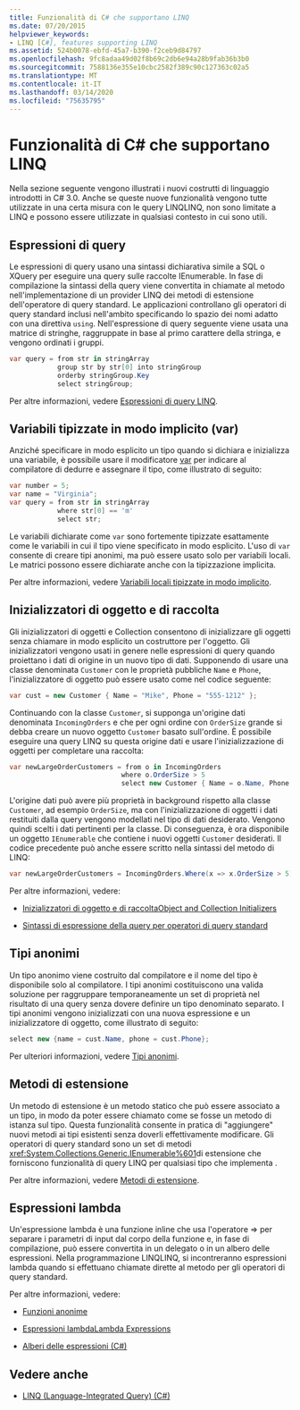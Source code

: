 ```yaml
---
title: Funzionalità di C# che supportano LINQ
ms.date: 07/20/2015
helpviewer_keywords:
- LINQ [C#], features supporting LINQ
ms.assetid: 524b0078-ebfd-45a7-b390-f2ceb9d84797
ms.openlocfilehash: 9fc8adaa49d02f8b69c2db6e94a28b9fab36b3b0
ms.sourcegitcommit: 7588136e355e10cbc2582f389c90c127363c02a5
ms.translationtype: MT
ms.contentlocale: it-IT
ms.lasthandoff: 03/14/2020
ms.locfileid: "75635795"
---
```

# <a name="c-features-that-support-linq"></a>Funzionalità di C# che supportano LINQ

Nella sezione seguente vengono illustrati i nuovi costrutti di linguaggio introdotti in C# 3.0. Anche se queste nuove funzionalità vengono tutte utilizzate in una certa misura con le query LINQLINQ, non sono limitate a LINQ e possono essere utilizzate in qualsiasi contesto in cui sono utili.

## <a name="query-expressions"></a>Espressioni di query

Le espressioni di query usano una sintassi dichiarativa simile a SQL o XQuery per eseguire una query sulle raccolte IEnumerable. In fase di compilazione la sintassi della query viene convertita in chiamate al metodo nell'implementazione di un provider LINQ dei metodi di estensione dell'operatore di query standard. Le applicazioni controllano gli operatori di query standard inclusi nell'ambito specificando lo spazio dei nomi adatto con una direttiva `using`. Nell'espressione di query seguente viene usata una matrice di stringhe, raggruppate in base al primo carattere della stringa, e vengono ordinati i gruppi.

```csharp
var query = from str in stringArray
            group str by str[0] into stringGroup
            orderby stringGroup.Key
            select stringGroup;
```

Per altre informazioni, vedere [Espressioni di query LINQ](../../../linq/index.md).

## <a name="implicitly-typed-variables-var"></a>Variabili tipizzate in modo implicito (var)

Anziché specificare in modo esplicito un tipo quando si dichiara e inizializza una variabile, è possibile usare il modificatore [var](../../../language-reference/keywords/var.md) per indicare al compilatore di dedurre e assegnare il tipo, come illustrato di seguito:

```csharp
var number = 5;
var name = "Virginia";
var query = from str in stringArray
            where str[0] == 'm'
            select str;
```

Le variabili dichiarate come `var` sono fortemente tipizzate esattamente come le variabili in cui il tipo viene specificato in modo esplicito. L'uso di `var` consente di creare tipi anonimi, ma può essere usato solo per variabili locali. Le matrici possono essere dichiarate anche con la tipizzazione implicita.

Per altre informazioni, vedere [Variabili locali tipizzate in modo implicito](../../classes-and-structs/implicitly-typed-local-variables.md).

## <a name="object-and-collection-initializers"></a>Inizializzatori di oggetto e di raccolta

Gli inizializzatori di oggetti e Collection consentono di inizializzare gli oggetti senza chiamare in modo esplicito un costruttore per l'oggetto. Gli inizializzatori vengono usati in genere nelle espressioni di query quando proiettano i dati di origine in un nuovo tipo di dati. Supponendo di usare una classe denominata `Customer` con le proprietà pubbliche `Name` e `Phone`, l'inizializzatore di oggetto può essere usato come nel codice seguente:

```csharp
var cust = new Customer { Name = "Mike", Phone = "555-1212" };
```

Continuando con la classe `Customer`, si supponga un'origine dati denominata `IncomingOrders` e che per ogni ordine con `OrderSize` grande si debba creare un nuovo oggetto `Customer` basato sull'ordine. È possibile eseguire una query LINQ su questa origine dati e usare l'inizializzazione di oggetti per completare una raccolta:

```csharp
var newLargeOrderCustomers = from o in IncomingOrders
                            where o.OrderSize > 5
                            select new Customer { Name = o.Name, Phone = o.Phone };
```

L'origine dati può avere più proprietà in background rispetto alla classe `Customer`, ad esempio `OrderSize`, ma con l'inizializzazione di oggetti i dati restituiti dalla query vengono modellati nel tipo di dati desiderato. Vengono quindi scelti i dati pertinenti per la classe. Di conseguenza, è ora disponibile un oggetto `IEnumerable` che contiene i nuovi oggetti `Customer` desiderati. Il codice precedente può anche essere scritto nella sintassi del metodo di LINQ:

```csharp
var newLargeOrderCustomers = IncomingOrders.Where(x => x.OrderSize > 5).Select(y => new Customer { Name = y.Name, Phone = y.Phone });
```

Per altre informazioni, vedere:

- [Inizializzatori di oggetto e di raccoltaObject and Collection Initializers](../../classes-and-structs/object-and-collection-initializers.md)

- [Sintassi di espressione della query per operatori di query standard](./query-expression-syntax-for-standard-query-operators.md)

## <a name="anonymous-types"></a>Tipi anonimi

Un tipo anonimo viene costruito dal compilatore e il nome del tipo è disponibile solo al compilatore. I tipi anonimi costituiscono una valida soluzione per raggruppare temporaneamente un set di proprietà nel risultato di una query senza dovere definire un tipo denominato separato. I tipi anonimi vengono inizializzati con una nuova espressione e un inizializzatore di oggetto, come illustrato di seguito:

```csharp
select new {name = cust.Name, phone = cust.Phone};
```

Per ulteriori informazioni, vedere [Tipi anonimi](../../classes-and-structs/anonymous-types.md).

## <a name="extension-methods"></a>Metodi di estensione

Un metodo di estensione è un metodo statico che può essere associato a un tipo, in modo da poter essere chiamato come se fosse un metodo di istanza sul tipo. Questa funzionalità consente in pratica di "aggiungere" nuovi metodi ai tipi esistenti senza doverli effettivamente modificare. Gli operatori di query standard sono un set di metodi <xref:System.Collections.Generic.IEnumerable%601>di estensione che forniscono funzionalità di query LINQ per qualsiasi tipo che implementa .

Per altre informazioni, vedere [Metodi di estensione](../../classes-and-structs/extension-methods.md).

## <a name="lambda-expressions"></a>Espressioni lambda

Un'espressione lambda è una funzione inline che usa l'operatore => per separare i parametri di input dal corpo della funzione e, in fase di compilazione, può essere convertita in un delegato o in un albero delle espressioni. Nella programmazione LINQLINQ, si incontreranno espressioni lambda quando si effettuano chiamate dirette al metodo per gli operatori di query standard.

Per altre informazioni, vedere:

- [Funzioni anonime](../../statements-expressions-operators/anonymous-functions.md)

- [Espressioni lambdaLambda Expressions](../../statements-expressions-operators/lambda-expressions.md)

- [Alberi delle espressioni (C#)](../expression-trees/index.md)

## <a name="see-also"></a>Vedere anche

- [LINQ (Language-Integrated Query) (C#)](./index.md)
